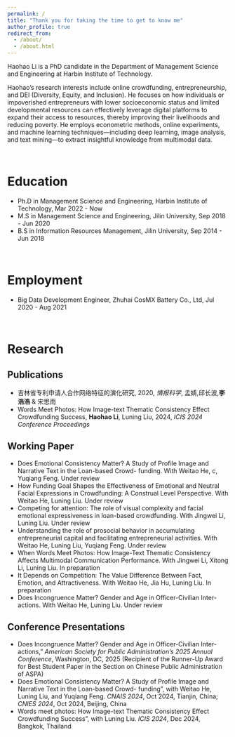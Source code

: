 ```yaml
---
permalink: /
title: "Thank you for taking the time to get to know me"
author_profile: true
redirect_from: 
  - /about/
  - /about.html
---
```


Haohao Li is a PhD candidate in the Department of Management Science and Engineering at Harbin Institute of Technology.

Haohao’s research interests include online crowdfunding, entrepreneurship, and DEI (Diversity, Equity, and Inclusion). He focuses on how individuals or impoverished entrepreneurs with lower socioeconomic status and limited developmental resources can effectively leverage digital platforms to expand their access to resources, thereby improving their livelihoods and reducing poverty. He employs econometric methods, online experiments, and machine learning techniques—including deep learning, image analysis, and text mining—to extract insightful knowledge from multimodal data.

<br> 

Education
======
- Ph.D in Management Science and Engineering, Harbin Institute of Technology, Mar 2022 - Now
- M.S in Management Science and Engineering, Jilin University, Sep 2018 - Jun 2020
- B.S in Information Resources Management, Jilin University, Sep 2014 - Jun 2018

<br> 

Employment
======
- Big Data Development Engineer, Zhuhai CosMX Battery Co., Ltd, Jul 2020 - Aug 2021

<br> 

Research
======

Publications
------
- 吉林省专利申请人合作网络特征的演化研究, 2020, _情报科学_, 孟婧,邱长波,**李浩浩** & 宋思雨
- Words Meet Photos: How Image-text Thematic Consistency Effect Crowdfunding Success, **Haohao Li**, Luning Liu, 2024, _ICIS 2024 Conference Proceedings_

Working Paper
------
- Does Emotional Consistency Matter?  A Study of Profile Image and Narrative Text in the Loan-based Crowd- funding. With Weitao He, c, Yuqiang Feng. Under review
- How Funding Goal Shapes the Effectiveness of Emotional and Neutral Facial Expressions in Crowdfunding: A Construal Level Perspective. With Weitao He, Luning Liu. Under review
- Competing for attention: The role of visual complexity and facial emotional expressiveness in loan-based crowdfunding. With Jingwei Li, Luning Liu. Under review
- Understanding the role of prosocial behavior in accumulating entrepreneurial capital and facilitating entrepreneurial activities. With Weitao He, Luning Liu, Yuqiang Feng. Under review
- When Words Meet Photos: How Image-Text Thematic Consistency Affects Multimodal Communication Performance. With Jingwei Li, Xitong Li, Luning Liu. In preparation
- It Depends on Competition: The Value Difference Between Fact, Emotion, and Attractiveness. With Weitao He, Jia Hu, Luning Liu. In preparation
- Does Incongruence Matter? Gender and Age in Officer-Civilian Inter-actions. With Weitao He, Luning Liu. Under review

Conference Presentations
------
- Does Incongruence Matter? Gender and Age in Officer-Civilian Inter-actions,” _American Society for Public Administration’s 2025 Annual Conference_, Washington, DC, 2025 (Recipient of the Runner-Up Award for Best Student Paper in the Section on Chinese Public Administration of ASPA)
- Does Emotional Consistency Matter? A Study of Profile Image and Narrative Text in the Loan-based Crowd- funding”, with Weitao He, Luning Liu, and Yuqiang Feng. _CNAIS 2024_, Oct 2024, Tianjin, China; _CNIES 2024_, Oct 2024, Beijing, China
- Words meet photos:  How Image-text Thematic Consistency Effect Crowdfunding Success”, with Luning Liu. _ICIS 2024_, Dec 2024, Bangkok, Thailand
